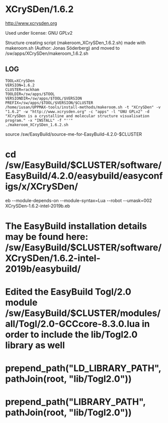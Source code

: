 XCrySDen/1.6.2
========================

<http://www.xcrysden.org>

Used under license:
GNU GPLv2

Structure creating script (makeroom_XCrySDen_1.6.2.sh) made with makeroom.sh (Author: Jonas Söderberg) and moved to /sw/apps/XCrySDen/makeroom_1.6.2.sh

LOG
---

    TOOL=XCrySDen
    VERSION=1.6.2
    CLUSTER=rackham
    TOOLDIR=/sw/apps/$TOOL
    VERSIONDIR=/sw/apps/$TOOL/$VERSION
    PREFIX=/sw/apps/$TOOL/$VERSION/$CLUSTER
    /home/iusan/UPPMAX-tools/install-methods/makeroom.sh -t "XCrySDen" -v "1.6.2" -w "http://www.xcrysden.org" -c "apps" -l "GNU GPLv2" -d "XCrySDen is a crystalline and molecular structure visualisation program." -x "INSTALL" -f "''"
    ./makeroom_XCrySDen_1.6.2.sh


source /sw/EasyBuild/source-me-for-EasyBuild-4.2.0-$CLUSTER

# cd /sw/EasyBuild/$CLUSTER/software/EasyBuild/4.2.0/easybuild/easyconfigs/x/XCrySDen/
eb --module-depends-on --module-syntax=Lua --robot --umask=002 XCrySDen-1.6.2-intel-2019b.eb

# The EasyBuild installation details may be found here: /sw/EasyBuild/$CLUSTER/software/XCrySDen/1.6.2-intel-2019b/easybuild/
# Edited the EasyBuild Togl/2.0 module /sw/EasyBuild/$CLUSTER/modules/all/Togl/2.0-GCCcore-8.3.0.lua in order to include the lib/Togl2.0 library as well
# prepend_path("LD_LIBRARY_PATH", pathJoin(root, "lib/Togl2.0"))
# prepend_path("LIBRARY_PATH", pathJoin(root, "lib/Togl2.0"))

